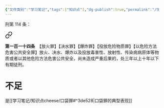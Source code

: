 ```yaml
---
{"文件类别":"学习笔记","tags":["知识点"],"dg-publish":true,"permalink":"/学习笔记/知识点cheese/以危险方法危害公共安全罪/","dgPassFrontmatter":true,"created":"2024-09-25T10:17:31.330+08:00","updated":"2024-09-25T10:28:12.045+08:00"}
---
```


刑第 114 条：
<div class="transclusion internal-embed is-loaded"><a class="markdown-embed-link" href="////#t0114" aria-label="Open link"><svg xmlns="http://www.w3.org/2000/svg" width="24" height="24" viewBox="0 0 24 24" fill="none" stroke="currentColor" stroke-width="2" stroke-linecap="round" stroke-linejoin="round" class="svg-icon lucide-link"><path d="M10 13a5 5 0 0 0 7.54.54l3-3a5 5 0 0 0-7.07-7.07l-1.72 1.71"></path><path d="M14 11a5 5 0 0 0-7.54-.54l-3 3a5 5 0 0 0 7.07 7.07l1.71-1.71"></path></svg></a><div class="markdown-embed">



**第一百一十四条**　【放火罪】【决水罪】【爆炸罪】【投放危险物质罪】【以危险方法危害公共安全罪】放火、决水、爆炸以及投放毒害性、放射性、传染病病原体等物质或者以其他危险方法危害公共安全，尚未造成严重后果的，处三年以上十年以下有期徒刑。 

</div></div>

# 不足
是[[学习笔记/知识点cheese/口袋罪#^3de528\|口袋罪的典型表现]]